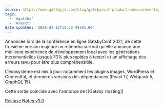 ```yaml
---
source: https://www.gatsbyjs.com/blog/gatsbyconf-product-announcements/
tags:
  - '#gatsby'
  - '#react'
date updated: '2021-03-12T13:53:48+01:00'
---
```

Annoncée lors de la conférence en ligne GatsbyConf 2021, de cette troisième version majeure on retiendra surtout qu'elle annonce une meilleure expérience de développement local avec les générations incrémentielles (jusquà 70% plus rapides à tester) et un affichage des erreurs revu pour être plus compréhensible.

L'écosystème est mis à jour:  notamment les plugins images, WordPress et Contentful, et dernières versions des dépendances (React 17, Webpack 5, GraphQL 15).

Cette sortie coincide avec l'annonce de [[Gatsby Hosting]]

[Release Notes v3.0](https://gatsbyjs.com/docs/reference/release-notes/v3.0)